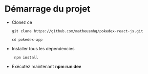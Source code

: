 # Démarrage du projet

- Clonez ce

  ```
  git clone https://github.com/matheusmhq/pokedex-react-js.git

  cd pokedex-app
  ```

- Installer tous les dependencies

  ```
   npm install

  ```

- Exécutez maintenant **npm run dev**



